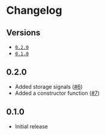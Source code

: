 # Changelog

## Versions

- [`0.2.0`](#020)
- [`0.1.0`](#010)

## 0.2.0

- Added storage signals ([#6](https://github.com/aminnairi/react-signal/pull/6))
- Added a constructor function ([#7](https://github.com/aminnairi/react-signal/pull/7))

## 0.1.0

- Initial release